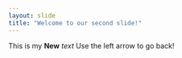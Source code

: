 ```yaml
---
layout: slide
title: "Welcome to our second slide!"
---
```

This is my **New** *text*
Use the left arrow to go back!
